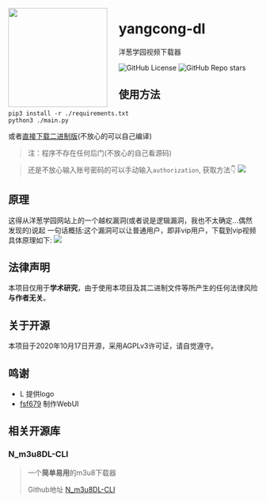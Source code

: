 <p align="left">
  <img align="left" height="200" src="https://raw.githubusercontent.com/ravizhan/yangcong-dl/72618e7ee233c01bcc930fc62a456b4e74334c2c/logo2.svg" style="float: left;padding-right: 20px"/>
</p>

# yangcong-dl
洋葱学园视频下载器

![GitHub License](https://img.shields.io/github/license/ravizhan/yangcong-dl?style=for-the-badge)
![GitHub Repo stars](https://img.shields.io/github/stars/ravizhan/yangcong-dl?style=for-the-badge)

## 使用方法
```shell
pip3 install -r ./requirements.txt
python3 ./main.py
```
或者[直接下载二进制版](https://github.com/ravizhan/yangcong-dl/releases)(不放心的可以自己编译)

>注：程序不存在任何后门(不放心的自己看源码)

>还是不放心输入账号密码的可以手动输入`authorization`, 获取方法👇
>![](https://i.mji.rip/2023/11/05/ee71beac66602915dca8a796c446d77b.png)
## 原理
这得从洋葱学园网站上的一个越权漏洞(或者说是逻辑漏洞，我也不太确定...偶然发现的)说起
一句话概括:这个漏洞可以让普通用户，即非vip用户，下载到vip视频
具体原理如下:
![](https://i.mij.rip/2024/01/20/7b46452cebbb681507b6bca70c5a70d6.png)
## 法律声明
本项目仅用于**学术研究**，由于使用本项目及其二进制文件等所产生的任何法律风险**与作者无关**。

## 关于开源
本项目于2020年10月17日开源，采用AGPLv3许可证，请自觉遵守。

## 鸣谢
- L 提供logo
- [fsf679](https://github.com/fsf678) 制作WebUI

## 相关开源库
### N_m3u8DL-CLI
>一个**简单易用**的m3u8下载器
>
>Github地址 [N_m3u8DL-CLI](https://github.com/nilaoda/N_m3u8DL-CLI)
